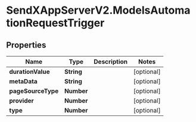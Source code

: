 # SendXAppServerV2.ModelsAutomationRequestTrigger

## Properties
Name | Type | Description | Notes
------------ | ------------- | ------------- | -------------
**durationValue** | **String** |  | [optional] 
**metaData** | **String** |  | [optional] 
**pageSourceType** | **Number** |  | [optional] 
**provider** | **Number** |  | [optional] 
**type** | **Number** |  | [optional] 


